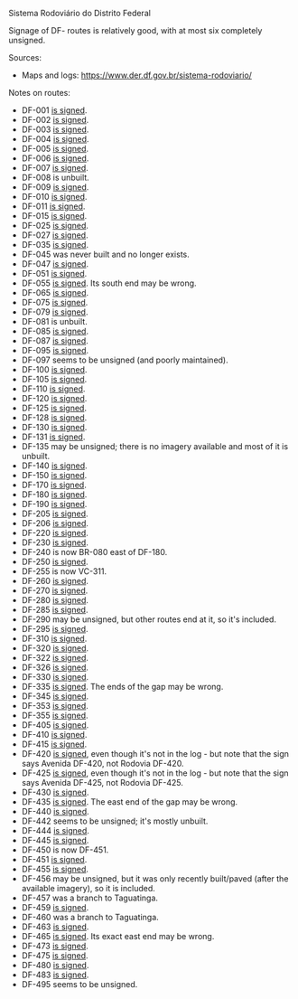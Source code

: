 Sistema Rodoviário do Distrito Federal

Signage of DF- routes is relatively good, with at most six completely unsigned.

Sources:
* Maps and logs: https://www.der.df.gov.br/sistema-rodoviario/

Notes on routes:
* DF-001 [is signed](https://www.google.com/maps/@-15.6889912,-47.8585832,3a,21.6y,144.77h,82.23t/data=!3m6!1e1!3m4!1sGYTMZDVlX9T3Vc9vUewteg!2e0!7i16384!8i8192?entry=ttu).
* DF-002 [is signed](https://www.google.com/maps/@-15.8354523,-47.9261962,3a,29.9y,104.16h,84.74t/data=!3m6!1e1!3m4!1svW1zkBvqlSQup8dVvZI8Hw!2e0!7i16384!8i8192?entry=ttu).
* DF-003 [is signed](https://www.google.com/maps/@-15.8098585,-47.948904,3a,47.6y,329.21h,81.79t/data=!3m6!1e1!3m4!1s9II0-tzIFOTxkgUIc0bsrA!2e0!7i16384!8i8192?entry=ttu).
* DF-004 [is signed](https://www.google.com/maps/@-15.7626327,-47.8630453,3a,15y,142.14h,86.9t/data=!3m6!1e1!3m4!1sh3Gx3BnY3WyF81zrVOSNSA!2e0!7i16384!8i8192?entry=ttu).
* DF-005 [is signed](https://www.google.com/maps/@-15.7219345,-47.8840063,3a,17.1y,-18.67h,83.53t/data=!3m6!1e1!3m4!1sEi_-HflQYrni7yXmdvQncQ!2e0!7i16384!8i8192?entry=ttu).
* DF-006 [is signed](https://www.google.com/maps/@-15.7193049,-47.896291,3a,15y,86.44h,91.34t/data=!3m6!1e1!3m4!1s7clZDgyL-efG6o2A_Let5g!2e0!7i16384!8i8192?entry=ttu).
* DF-007 [is signed](https://www.google.com/maps/@-15.715514,-47.8993816,3a,32.8y,134.99h,84.82t/data=!3m6!1e1!3m4!1sDmZUlScdKeMY9yYaN_tbzQ!2e0!7i16384!8i8192?entry=ttu).
* DF-008 is unbuilt.
* DF-009 [is signed](https://www.google.com/maps/@-15.7246192,-47.9066398,3a,15.6y,94.12h,85.12t/data=!3m6!1e1!3m4!1sE8yf6LD1O-7-VLLosPnekw!2e0!7i16384!8i8192?entry=ttu).
* DF-010 [is signed](https://www.google.com/maps/@-15.7841674,-47.909842,3a,25.5y,39.21h,83.77t/data=!3m6!1e1!3m4!1sKGqYvBrUyl88V4Afe4Ofbw!2e0!7i16384!8i8192?entry=ttu).
* DF-011 [is signed](https://www.google.com/maps/@-15.7871772,-47.9101258,3a,25y,178.74h,87.76t/data=!3m6!1e1!3m4!1ssi4o4mD_wbfroZa0eiM90w!2e0!7i16384!8i8192?entry=ttu).
* DF-015 [is signed](https://www.google.com/maps/@-15.7588584,-47.7794212,3a,15y,286.59h,87.84t/data=!3m6!1e1!3m4!1seEiyjhVMsMQ9jmiCzEmA-A!2e0!7i16384!8i8192?entry=ttu).
* DF-025 [is signed](https://www.google.com/maps/@-15.8106012,-47.802828,3a,31.1y,277.88h,83.14t/data=!3m6!1e1!3m4!1szBE7wBMM_6lfa2ky9JI2IQ!2e0!7i16384!8i8192?entry=ttu).
* DF-027 [is signed](https://www.google.com/maps/@-15.8369025,-47.8251107,3a,15.2y,200.24h,95.35t/data=!3m6!1e1!3m4!1suJanlefvl651WhdGH6HALg!2e0!7i16384!8i8192?entry=ttu).
* DF-035 [is signed](https://www.google.com/maps/@-15.8635238,-47.8215038,3a,40.8y,327.46h,85.86t/data=!3m6!1e1!3m4!1s3vPBMrdgJXGZbPJSRzgmdg!2e0!7i16384!8i8192?entry=ttu).
* DF-045 was never built and no longer exists.
* DF-047 [is signed](https://www.google.com/maps/@-15.8701314,-47.926353,3a,16.4y,293.16h,83.05t/data=!3m6!1e1!3m4!1sKGQsYx7_Xp90Ba348vn9GQ!2e0!7i16384!8i8192?entry=ttu).
* DF-051 [is signed](https://www.google.com/maps/@-15.8449792,-47.9317927,3a,15y,322.69h,85.29t/data=!3m6!1e1!3m4!1sSiLRFFZGto2MLdqk5frPvA!2e0!7i16384!8i8192?entry=ttu).
* DF-055 [is signed](https://www.google.com/maps/@-15.882831,-47.958835,3a,22.4y,169.08h,86.22t/data=!3m6!1e1!3m4!1sr7RE2l8YWjcdXSEo6-geRQ!2e0!7i16384!8i8192?entry=ttu). Its south end may be wrong.
* DF-065 [is signed](https://www.google.com/maps/@-15.9661028,-48.0208768,3a,16.5y,256.47h,86.15t/data=!3m6!1e1!3m4!1sejjm9hWxGqSNA4O1DD-KNA!2e0!7i16384!8i8192?entry=ttu).
* DF-075 [is signed](https://www.google.com/maps/@-15.8764031,-48.0263444,3a,15.6y,126.19h,88.32t/data=!3m6!1e1!3m4!1s1Opx91eLZOhtUvaZ8SZPdA!2e0!7i16384!8i8192?entry=ttu).
* DF-079 [is signed](https://www.google.com/maps/@-15.8754271,-47.9896859,3a,54.8y,13.97h,85.87t/data=!3m6!1e1!3m4!1skNXpPOr4yBJ1ZWTnlD_SUA!2e0!7i16384!8i8192?entry=ttu).
* DF-081 is unbuilt.
* DF-085 [is signed](https://www.google.com/maps/@-15.8097361,-47.9492494,3a,17.7y,271.27h,83.47t/data=!3m6!1e1!3m4!1svmgDfu_33L5fgdnZM0FlVw!2e0!7i16384!8i8192?entry=ttu).
* DF-087 [is signed](https://www.google.com/maps/@-15.8112603,-47.9969749,3a,33.9y,264.63h,82.8t/data=!3m6!1e1!3m4!1sD74HIq0PJAW-qW2gRQCwjw!2e0!7i16384!8i8192?entry=ttu).
* DF-095 [is signed](https://www.google.com/maps/@-15.7887414,-47.9972475,3a,25.1y,6.69h,88.53t/data=!3m6!1e1!3m4!1s0NpLRXXuniaOIAM3MZfIrw!2e0!7i16384!8i8192?entry=ttu).
* DF-097 seems to be unsigned (and poorly maintained).
* DF-100 [is signed](https://www.google.com/maps/@-15.5840064,-47.3524586,3a,23.9y,128.34h,83.96t/data=!3m6!1e1!3m4!1snst5-ixglbVE_rksH0KxWg!2e0!7i16384!8i8192?entry=ttu).
* DF-105 [is signed](https://www.google.com/maps/@-15.5800742,-47.4032782,3a,36.3y,115.06h,83.43t/data=!3m6!1e1!3m4!1s1UNwv3EQDhxoDFWKj9tR6A!2e0!7i16384!8i8192?entry=ttu).
* DF-110 [is signed](https://www.google.com/maps/@-15.687075,-47.4894054,3a,28.5y,43.51h,85.95t/data=!3m6!1e1!3m4!1snes1TXEnvQhljmaguY7g2A!2e0!7i13312!8i6656?entry=ttu).
* DF-120 [is signed](https://www.google.com/maps/@-15.7284975,-47.6033356,3a,31y,293.82h,87.02t/data=!3m6!1e1!3m4!1s8gMRN5HCi11dT0boGNLYiA!2e0!7i16384!8i8192?entry=ttu).
* DF-125 [is signed](https://www.google.com/maps/@-15.9994032,-47.5635065,3a,16.2y,216.57h,89.16t/data=!3m6!1e1!3m4!1sD37wHh7eD5eguweCmTgZOA!2e0!7i16384!8i8192?entry=ttu).
* DF-128 [is signed](https://www.google.com/maps/@-15.6422858,-47.6861217,3a,32.6y,270.14h,82.99t/data=!3m6!1e1!3m4!1sWsm88GvIG2ex4LSS4pk6qg!2e0!7i16384!8i8192?entry=ttu).
* DF-130 [is signed](https://www.google.com/maps/@-15.6482005,-47.6502951,3a,21.7y,143.6h,84.32t/data=!3m6!1e1!3m4!1sIXdIk2tzX9VYb-7g91YsgQ!2e0!7i16384!8i8192?entry=ttu).
* DF-131 [is signed](https://www.google.com/maps/@-15.5814099,-47.6770069,3a,21.4y,272.87h,85.5t/data=!3m6!1e1!3m4!1sF8nF62bIwZ6QjYkyDyq9iA!2e0!7i16384!8i8192?entry=ttu).
* DF-135 may be unsigned; there is no imagery available and most of it is unbuilt.
* DF-140 [is signed](https://www.google.com/maps/@-15.9286663,-47.8324764,3a,21y,60.24h,88.65t/data=!3m6!1e1!3m4!1stGiZ-cHCq9Sc9zV3v-yboA!2e0!7i16384!8i8192?entry=ttu).
* DF-150 [is signed](https://www.google.com/maps/@-15.6378959,-47.851024,3a,15.9y,331.38h,84.93t/data=!3m6!1e1!3m4!1sUX5mfB-aFKuyOXr0XjlVuw!2e0!7i16384!8i8192?entry=ttu).
* DF-170 [is signed](https://www.google.com/maps/@-15.5807989,-48.0152442,3a,15.5y,243.26h,85.65t/data=!3m6!1e1!3m4!1sFnA6x9uDXSwXyqR94b_hOA!2e0!7i16384!8i8192?entry=ttu).
* DF-180 [is signed](https://www.google.com/maps/@-15.7318399,-48.1677393,3a,19.3y,211.32h,82.77t/data=!3m6!1e1!3m4!1s2DcKpGqG3bAthiq-EZXhVQ!2e0!7i16384!8i8192?entry=ttu).
* DF-190 [is signed](https://www.google.com/maps/@-15.9420447,-48.2468775,3a,15y,337.32h,92.68t/data=!3m6!1e1!3m4!1su_ecn3QjGpmg_T7byIPHoQ!2e0!7i16384!8i8192?entry=ttu).
* DF-205 [is signed](https://www.google.com/maps/@-15.5343881,-47.5130824,3a,39.5y,106h,81.01t/data=!3m6!1e1!3m4!1s-xBDdjrvlLVznvPh_sM_fg!2e0!7i13312!8i6656?entry=ttu).
* DF-206 [is signed](https://www.google.com/maps/@-15.5265396,-48.1909545,3a,17.5y,15.52h,89.34t/data=!3m6!1e1!3m4!1sicT9vpcX2yaJ6StOivn3ug!2e0!7i16384!8i8192?entry=ttu).
* DF-220 [is signed](https://www.google.com/maps/@-15.6227578,-48.0670217,3a,42.9y,315.75h,88.24t/data=!3m6!1e1!3m4!1sbuNg49TQGM2joTRqIJSnMw!2e0!7i16384!8i8192?entry=ttu).
* DF-230 [is signed](https://www.google.com/maps/@-15.6162179,-47.7057814,3a,15y,175.23h,86.73t/data=!3m6!1e1!3m4!1s58NfJ5I4sfuvLWBY7o-tWg!2e0!7i16384!8i8192?entry=ttu).
* DF-240 is now BR-080 east of DF-180.
* DF-250 [is signed](https://www.google.com/maps/@-15.7579341,-47.7769405,3a,15y,113.58h,86.47t/data=!3m6!1e1!3m4!1sbAhLulR7mFr4jl8a9mNVXQ!2e0!7i16384!8i8192?entry=ttu).
* DF-255 is now VC-311.
* DF-260 [is signed](https://www.google.com/maps/@-15.8721093,-47.5586896,3a,15.9y,313.4h,79.44t/data=!3m6!1e1!3m4!1sEmSCswmkv0S0nR6FjYk8OQ!2e0!7i13312!8i6656?entry=ttu).
* DF-270 [is signed](https://www.google.com/maps/@-15.9398524,-47.6002716,3a,20.9y,225.69h,85.57t/data=!3m6!1e1!3m4!1sP2yweuLL_O7P0E9dEj9jMw!2e0!7i16384!8i8192?entry=ttu).
* DF-280 [is signed](https://www.google.com/maps/@-15.9430708,-48.2522172,3a,18y,151.48h,78.91t/data=!3m6!1e1!3m4!1s77QXwMLWBFleR9tS8O0Kwg!2e0!7i16384!8i8192?entry=ttu).
* DF-285 [is signed](https://www.google.com/maps/@-16.0012264,-47.5546456,3a,15y,343.06h,87.51t/data=!3m6!1e1!3m4!1sv2wlgBXi-UnSchUNMQKFlQ!2e0!7i16384!8i8192?entry=ttu).
* DF-290 may be unsigned, but other routes end at it, so it's included.
* DF-295 [is signed](https://www.google.com/maps/@-16.049659,-47.6175955,3a,15y,156.06h,87.03t/data=!3m6!1e1!3m4!1sjOaVYjcbHKel2ufoOW5LKw!2e0!7i13312!8i6656?entry=ttu).
* DF-310 [is signed](https://www.google.com/maps/@-15.6895041,-47.5194616,3a,15y,156.93h,79.94t/data=!3m6!1e1!3m4!1sopUnEZ9JgAb_5V7rzFYk1Q!2e0!7i16384!8i8192?entry=ttu).
* DF-320 [is signed](https://www.google.com/maps/@-15.7142194,-47.5706381,3a,25.7y,111.68h,85.41t/data=!3m6!1e1!3m4!1sFnrwv4b7gJFeIpuBC6E4KA!2e0!7i16384!8i8192?entry=ttu).
* DF-322 [is signed](https://www.google.com/maps/@-15.7538112,-47.5222608,3a,15.7y,192.26h,87.41t/data=!3m6!1e1!3m4!1spjVdC4z1UfOSEnqAaCw2NA!2e0!7i13312!8i6656?entry=ttu).
* DF-326 [is signed](https://www.google.com/maps/@-15.5791365,-47.8532493,3a,32.6y,190.72h,87.58t/data=!3m6!1e1!3m4!1sbQBPGj-_k6HwfKPgf0kBfw!2e0!7i16384!8i8192?entry=ttu).
* DF-330 [is signed](https://www.google.com/maps/@-15.7408426,-47.6988428,3a,15.1y,279.17h,86.87t/data=!3m6!1e1!3m4!1stGBBvlEqFNGpXVlUc-mnAA!2e0!7i16384!8i8192?entry=ttu).
* DF-335 [is signed](https://www.google.com/maps/@-15.6148105,-47.8186657,3a,90y,13.16h,87.34t/data=!3m6!1e1!3m4!1srYqTACr6UEIi9ESnElExIw!2e0!7i16384!8i8192?entry=ttu). The ends of the gap may be wrong.
* DF-345 [is signed](https://www.google.com/maps/@-15.5005208,-47.5244938,3a,24.3y,264.23h,82.96t/data=!3m6!1e1!3m4!1sQ0mLT_RfGdABRhEtv0SVOg!2e0!7i16384!8i8192?entry=ttu).
* DF-353 [is signed](https://www.google.com/maps/@-15.7174582,-47.5784077,3a,23.1y,10.35h,81.52t/data=!3m6!1e1!3m4!1sXsLjynkSvxcMVUH1hHN-Uw!2e0!7i13312!8i6656?entry=ttu).
* DF-355 [is signed](https://www.google.com/maps/@-15.8430347,-47.6259463,3a,25.2y,102.74h,85.96t/data=!3m6!1e1!3m4!1sJFAtD_bm1FN1-hYMBnsX5g!2e0!7i16384!8i8192?entry=ttu).
* DF-405 [is signed](https://www.google.com/maps/@-15.5812676,-47.5537861,3a,15y,19.35h,89.43t/data=!3m6!1e1!3m4!1sUw6CwDvscloTqRPkSnkblg!2e0!7i16384!8i8192?entry=ttu).
* DF-410 [is signed](https://www.google.com/maps/@-15.5819176,-47.5518866,3a,20.4y,115.34h,85.66t/data=!3m6!1e1!3m4!1sV3JuQtapXchjLVdfUYv5lA!2e0!7i16384!8i8192?entry=ttu).
* DF-415 [is signed](https://www.google.com/maps/@-15.6476592,-48.2002233,3a,21.4y,111.31h,86.66t/data=!3m6!1e1!3m4!1sk_JkC1Et0K-k8GymgVKCNg!2e0!7i16384!8i8192?entry=ttu).
* DF-420 [is signed](https://www.google.com/maps/@-15.6401199,-47.8495952,3a,26.3y,330.8h,98.99t/data=!3m6!1e1!3m4!1s-MPaiBY4kVbjuyQVCKdpAw!2e0!7i16384!8i8192?entry=ttu), even though it's not in the log - but note that the sign says Avenida DF-420, not Rodovia DF-420.
* DF-425 [is signed](https://www.google.com/maps/@-15.6687922,-47.8174279,3a,45y,20.97h,82.53t/data=!3m6!1e1!3m4!1slhZUO1dvdIXRcphprn-4sw!2e0!7i16384!8i8192?entry=ttu), even though it's not in the log - but note that the sign says Avenida DF-425, not Rodovia DF-425.
* DF-430 [is signed](https://www.google.com/maps/@-15.6769432,-48.0898609,3a,26.5y,230.65h,84.7t/data=!3m6!1e1!3m4!1sgoVo5M75DvRBJkAuDslPZQ!2e0!7i16384!8i8192?entry=ttu).
* DF-435 [is signed](https://www.google.com/maps/@-15.6971152,-48.088606,3a,15y,210.02h,84.16t/data=!3m6!1e1!3m4!1sf4JihVpLKbcLwSo8UL07Vg!2e0!7i16384!8i8192?entry=ttu). The east end of the gap may be wrong.
* DF-440 [is signed](https://www.google.com/maps/@-15.7270756,-47.7904805,3a,25.1y,199.07h,85.84t/data=!3m6!1e1!3m4!1sA3V5I81VvyqVT7UoUq2k6g!2e0!7i16384!8i8192?entry=ttu).
* DF-442 seems to be unsigned; it's mostly unbuilt.
* DF-444 [is signed](https://www.google.com/maps/@-15.6924827,-47.7021449,3a,15y,85.62h,86.9t/data=!3m6!1e1!3m4!1szusKMOJImLclZnmoK5WIKw!2e0!7i13312!8i6656?entry=ttu).
* DF-445 [is signed](https://www.google.com/maps/@-15.7308261,-48.1672463,3a,18.2y,319.38h,80.95t/data=!3m6!1e1!3m4!1sWjsvDCQZVxo6PuErJ3aWcA!2e0!7i16384!8i8192?entry=ttu).
* DF-450 is now DF-451.
* DF-451 [is signed](https://www.google.com/maps/@-15.7291352,-48.1257217,3a,25.8y,150.68h,82.03t/data=!3m6!1e1!3m4!1sQqLLKZh8qOf4DNsbQx8JNg!2e0!7i16384!8i8192?entry=ttu).
* DF-455 [is signed](https://www.google.com/maps/@-15.7810752,-47.6463185,3a,35.6y,75.17h,82.45t/data=!3m6!1e1!3m4!1syg7Lds5VTlKSBdlrNjSgDA!2e0!7i13312!8i6656?entry=ttu).
* DF-456 may be unsigned, but it was only recently built/paved (after the available imagery), so it is included.
* DF-457 was a branch to Taguatinga.
* DF-459 [is signed](https://www.google.com/maps/@-15.8446399,-48.1042878,3a,25.8y,167.05h,83.45t/data=!3m6!1e1!3m4!1s28XHK7oaknebMqJqR__pdw!2e0!7i16384!8i8192?entry=ttu).
* DF-460 was a branch to Taguatinga.
* DF-463 [is signed](https://www.google.com/maps/@-15.8854461,-47.8211851,3a,28.2y,100.26h,84.07t/data=!3m6!1e1!3m4!1smX9Y5UGC0ECH0iXb_Mb9-g!2e0!7i16384!8i8192?entry=ttu).
* DF-465 [is signed](https://www.google.com/maps/@-15.9001032,-47.8191951,3a,17y,82.92h,86.4t/data=!3m6!1e1!3m4!1sKuqXZMFsJxUkIVNJABBUoA!2e0!7i16384!8i8192?entry=ttu). Its exact east end may be wrong.
* DF-473 [is signed](https://www.google.com/maps/@-15.9151459,-47.7600908,3a,16y,181.53h,84.33t/data=!3m6!1e1!3m4!1sIqpFEa5uF7FaytiuHr7t6g!2e0!7i16384!8i8192?entry=ttu).
* DF-475 [is signed](https://www.google.com/maps/@-15.9451088,-48.0385656,3a,15y,191.3h,86.86t/data=!3m6!1e1!3m4!1sYFQd1xnJcDLDHtQZMoGujw!2e0!7i16384!8i8192?entry=ttu).
* DF-480 [is signed](https://www.google.com/maps/@-15.968252,-48.0234028,3a,29.9y,259.19h,84.57t/data=!3m6!1e1!3m4!1sdDtepuroGDPBVAIsCMW_xA!2e0!7i16384!8i8192?entry=ttu).
* DF-483 [is signed](https://www.google.com/maps/@-16.0022706,-48.0528637,3a,75y,152.66h,76.45t/data=!3m6!1e1!3m4!1sC3JCMbpf4aUvsTaX4NoYsQ!2e0!7i16384!8i8192?entry=ttu).
* DF-495 seems to be unsigned.

